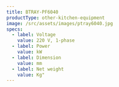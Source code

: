 ```yaml
---
title: BTRAY-PF6040
productType: other-kitchen-equipment
image: /src/assets/images/ptray6040.jpg
specs:
  - label: Voltage
    value: 220 V, 1-phase
  - label: Power
    value: kW
  - label: Dimension
    value: mm
  - label: Net weight
    value: Kg"
---
```

